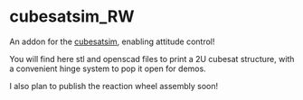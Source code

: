 # cubesatsim_RW
An addon for the [cubesatsim](https://github.com/alanbjohnston/CubeSatSim/wiki), enabling attitude control!

You will find here stl and openscad files to print a 2U cubesat structure, with a convenient hinge system to pop it open for demos.

I also plan to publish the reaction wheel assembly soon!
